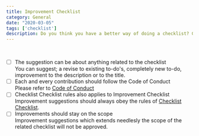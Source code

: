 ```yaml
---
title: Improvement Checklist
category: General
date: "2020-03-05"
tags: ['checklist']
description: Do you think you have a better way of doing a checklist? Go ahead and let us know!
---
```

​
- [ ] The suggestion can be about anything related to the checklist  
You can suggest; a revise to existing to-do's,  completely new to-do, improvement to the description or to the title.
​
- [ ] Each and every contribution should follow the Code of Conduct  
Please refer to [Code of Conduct](https://github.com/atolye15/checklist/blob/master/CODE_OF_CONDUCT.md)
​
- [ ] Checklist Checklist rules also applies to Improvement Checklist
Improvement suggestions should always obey the rules of [Checklist Checklist](https://checklist.atolye15.com/checklist/checklist-checklist).
​
- [ ] Improvements should stay on the scope  
Improvement suggestions which extends needlesly the scope of the related checklist will not be approved.
​